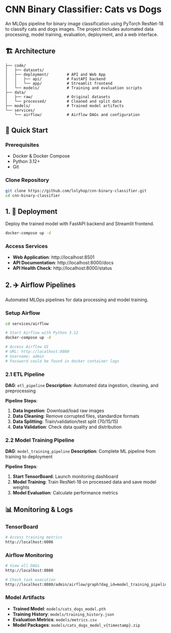 # CNN Binary Classifier: Cats vs Dogs

An MLOps pipeline for binary image classification using PyTorch ResNet-18 to classify cats and dogs images. The project includes automated data processing, model training, evaluation, deployment, and a web interface.

## 🏗️ Architecture

```
├── code/
│   ├── datasets/           
│   ├── deployment/        # API and Web App
│   │   ├── api/           # FastAPI backend
│   │   └── app/           # Streamlit frontend
│   └── models/            # Training and evaluation scripts
├── data/
│   ├── raw/               # Original datasets
│   └── processed/         # Cleaned and split data
├── models/                # Trained model artifacts
└── services/
    └── airflow/           # Airflow DAGs and configuration
```

## 🚀 Quick Start

### Prerequisites
- Docker & Docker Compose
- Python 3.12+
- Git

### Clone Repository
```bash
git clone https://github.com/lolyhop/cnn-binary-classifier.git
cd cnn-binary-classifier
```

## 1. 🐳 Deployment

Deploy the trained model with FastAPI backend and Streamlit frontend.

```bash
docker-compose up -d
```

### Access Services
- **Web Application**: http://localhost:8501
- **API Documentation**: http://localhost:8000/docs
- **API Health Check**: http://localhost:8000/status

## 2. ✈️ Airflow Pipelines

Automated MLOps pipelines for data processing and model training.

### Setup Airflow
```bash
cd services/airflow

# Start Airflow with Python 3.12
docker-compose up -d

# Access Airflow UI
# URL: http://localhost:8080
# Username: admin
# Password could be found in docker container logs
```

### 2.1 ETL Pipeline

**DAG**: `etl_pipeline`
**Description**: Automated data ingestion, cleaning, and preprocessing

**Pipeline Steps**:
1. **Data Ingestion**: Download/load raw images
2. **Data Cleaning**: Remove corrupted files, standardize formats
3. **Data Splitting**: Train/validation/test split (70/15/15)
4. **Data Validation**: Check data quality and distribution


### 2.2 Model Training Pipeline

**DAG**: `model_training_pipeline`
**Description**: Complete ML pipeline from training to deployment

**Pipeline Steps**:

1. **Start TensorBoard**: Launch monitoring dashboard
2. **Model Training**: Train ResNet-18 on processed data and save model weights
3. **Model Evaluation**: Calculate performance metrics

## 📊 Monitoring & Logs

### TensorBoard
```bash
# Access training metrics
http://localhost:6006
```

### Airflow Monitoring
```bash
# View all DAGs
http://localhost:8080

# Check task execution
http://localhost:8080/admin/airflow/graph?dag_id=model_training_pipeline
```

### Model Artifacts
- **Trained Model**: `models/cats_dogs_model.pth`
- **Training History**: `models/training_history.json`
- **Evaluation Metrics**: `models/metrics.csv`
- **Model Packages**: `models/cats_dogs_model_v{timestamp}.zip`
